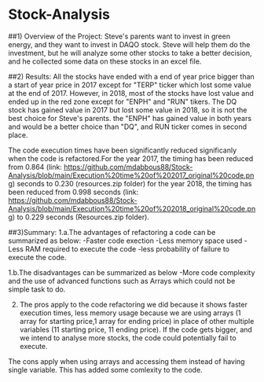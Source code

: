 # Stock-Analysis
##1) Overview of the Project:
Steve's parents want to invest in green energy, and they want to invest in DAQO stock. Steve will help them do the investment, but he will analyze some other stocks to take a better decision, and he collected some data on these stocks in an excel file.

##2) Results:
All the stocks have ended with a end of year price bigger than a start of year price in 2017 except for "TERP" ticker which lost some value at the end of 2017.
However, in 2018, most of the stocks have lost value and ended up in the red zone except for "ENPH" and "RUN" tikers.
The DQ stock has gained value in 2017 but lost some value in 2018, so it is not the best choice for Steve's parents. the "ENPH" has gained value in both years and would be a better choice than "DQ", and RUN ticker comes in second place.

The code execution times have been significantly reduced significanly when the code is refactored.For the year 2017, the timing has been reduced from 0.864 (link: https://github.com/mdabbous88/Stock-Analysis/blob/main/Execution%20time%20of%202017_original%20code.png) seconds to 0.230 (resources.zip folder)
for the year 2018, the timing has been reduced from 0.998 seconds (link: https://github.com/mdabbous88/Stock-Analysis/blob/main/Execution%20time%20of%202018_original%20code.png) to 0.229 seconds (Resources.zip folder).

##3)Summary:
1.a.The advantages of refactoring a code can be summarized as below:
-Faster code exection
-Less memory space used
-Less RAM required to execute the code
-less probability of failure to execute the code.

1.b.The disadvantages can be summarized as below
-More code complexity and the use of advanced functions such as Arrays which could not be simple task to do.

2. The pros apply to the code refactoring we did because it shows faster execution times, less memory usage because we are using arrays (1 array for starting price,1 array for ending price) in place of other multiple variables (11 starting price, 11 ending price). If the code gets bigger, and we intend to analyse more stocks, the code could potentially fail to execute.

The cons apply when using arrays and accessing them instead of having single variable. This has added some comlexity to the code.


